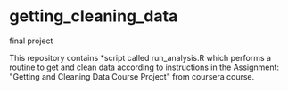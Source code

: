 # getting_cleaning_data
final project

This repository contains
*script called run_analysis.R which performs a routine to get and clean data according to instructions in  the Assignment: "Getting and Cleaning Data Course Project" from coursera course.

